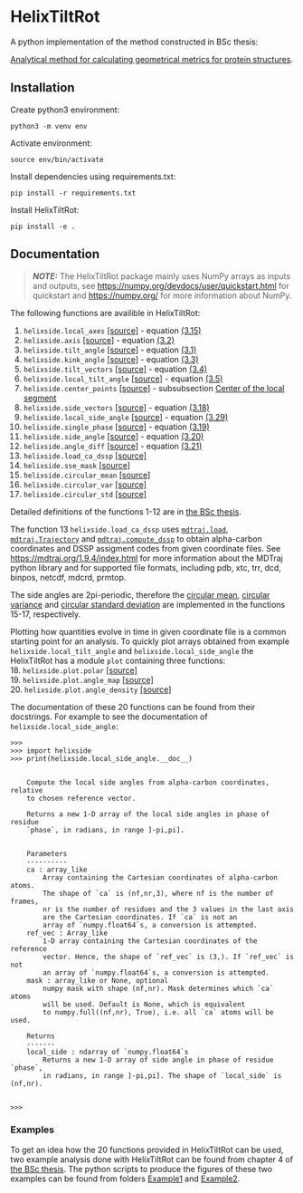 # HelixTiltRot

A python implementation of the method constructed in BSc thesis:

[Analytical method for calculating
geometrical metrics for protein structures](https://github.com/SakariPirnes/helixside/blob/main/Pirnes_Sakari_BSc_thesis.pdf).

## Installation

Create python3 environment:

    python3 -m venv env
    
Activate environment:

    source env/bin/activate

Install dependencies using requirements.txt:

    pip install -r requirements.txt

Install HelixTiltRot:

    pip install -e .
    
    
## Documentation

> **_NOTE:_** The HelixTiltRot package mainly uses NumPy arrays as inputs and outputs, see https://numpy.org/devdocs/user/quickstart.html for quickstart and https://numpy.org/ for more information about NumPy.


The following functions are availible in HelixTiltRot:
1. `helixside.local_axes` [\[source\]](https://github.com/SakariPirnes/helixside/blob/main/helixside/core.py) - equation [(3.15)](https://github.com/SakariPirnes/helixside/blob/main/Pirnes_Sakari_BSc_thesis.pdf)
2. `helixside.axis` [\[source\]](https://github.com/SakariPirnes/helixside/blob/main/helixside/core.py) - equation [(3.2)](https://github.com/SakariPirnes/helixside/blob/main/Pirnes_Sakari_BSc_thesis.pdf)
3. `helixside.tilt_angle` [\[source\]](https://github.com/SakariPirnes/helixside/blob/main/helixside/core.py) - equation [(3.1)](https://github.com/SakariPirnes/helixside/blob/main/Pirnes_Sakari_BSc_thesis.pdf)
4. `helixside.kink_angle` [\[source\]](https://github.com/SakariPirnes/helixside/blob/main/helixside/core.py) - equation [(3.3)](https://github.com/SakariPirnes/helixside/blob/main/Pirnes_Sakari_BSc_thesis.pdf)
5. `helixside.tilt_vectors` [\[source\]](https://github.com/SakariPirnes/helixside/blob/main/helixside/core.py) - equation [(3.4)](https://github.com/SakariPirnes/helixside/blob/main/Pirnes_Sakari_BSc_thesis.pdf)
6. `helixside.local_tilt_angle` [\[source\]](https://github.com/SakariPirnes/helixside/blob/main/helixside/core.py) - equation [(3.5)](https://github.com/SakariPirnes/helixside/blob/main/Pirnes_Sakari_BSc_thesis.pdf)
7. `helixside.center_points` [\[source\]](https://github.com/SakariPirnes/helixside/blob/main/helixside/core.py) - subsubsection [Center of the local segment](https://github.com/SakariPirnes/helixside/blob/main/Pirnes_Sakari_BSc_thesis.pdf)
8. `helixside.side_vectors` [\[source\]](https://github.com/SakariPirnes/helixside/blob/main/helixside/core.py) - equation [(3.18)](https://github.com/SakariPirnes/helixside/blob/main/Pirnes_Sakari_BSc_thesis.pdf)
9. `helixside.local_side_angle` [\[source\]](https://github.com/SakariPirnes/helixside/blob/main/helixside/core.py) - equation [(3.29)](https://github.com/SakariPirnes/helixside/blob/main/Pirnes_Sakari_BSc_thesis.pdf)
10. `helixside.single_phase` [\[source\]](https://github.com/SakariPirnes/helixside/blob/main/helixside/core.py) - equation [(3.19)](https://github.com/SakariPirnes/helixside/blob/main/Pirnes_Sakari_BSc_thesis.pdf)
11. `helixside.side_angle` [\[source\]](https://github.com/SakariPirnes/helixside/blob/main/helixside/core.py) - equation [(3.20)](https://github.com/SakariPirnes/helixside/blob/main/Pirnes_Sakari_BSc_thesis.pdf)
12. `helixside.angle_diff` [\[source\]](https://github.com/SakariPirnes/helixside/blob/main/helixside/core.py) - equation [(3.21)](https://github.com/SakariPirnes/helixside/blob/main/Pirnes_Sakari_BSc_thesis.pdf)
13. `helixside.load_ca_dssp` [\[source\]](https://github.com/SakariPirnes/helixside/blob/main/helixside/core.py)
14. `helixside.sse_mask` [\[source\]](https://github.com/SakariPirnes/helixside/blob/main/helixside/core.py)
15. `helixside.circular_mean` [\[source\]](https://github.com/SakariPirnes/helixside/blob/main/helixside/core.py)
16. `helixside.circular_var` [\[source\]](https://github.com/SakariPirnes/helixside/blob/main/helixside/core.py)
17. `helixside.circular_std` [\[source\]](https://github.com/SakariPirnes/helixside/blob/main/helixside/core.py)

Detailed definitions of the functions 1-12 are in [the BSc thesis](https://github.com/SakariPirnes/helixside/blob/main/Pirnes_Sakari_BSc_thesis.pdf).

The function 13 `helixside.load_ca_dssp` uses [`mdtraj.load`](https://mdtraj.org/1.9.4/api/generated/mdtraj.load.html?highlight=load#mdtraj.load), [`mdtraj.Trajectory`](https://mdtraj.org/1.9.4/api/generated/mdtraj.Trajectory.html?highlight=trajectory#mdtraj.Trajectory) and [`mdtraj.compute_dssp`](https://mdtraj.org/1.9.4/api/generated/mdtraj.compute_dssp.html?highlight=dssp#mdtraj.compute_dssp) to obtain alpha-carbon coordinates and DSSP assigment codes from given coordinate files. See https://mdtraj.org/1.9.4/index.html for more information about the MDTraj python library and for supported file formats, including pdb, xtc, trr, dcd, binpos, netcdf, mdcrd, prmtop.

The side angles are 2pi-periodic, therefore the [circular mean](https://en.wikipedia.org/wiki/Circular_mean), [circular variance](https://en.wikipedia.org/wiki/Directional_statistics#Dispersion) and [circular standard deviation](https://en.wikipedia.org/wiki/Directional_statistics#Dispersion) are implemented in the functions 15-17, respectively.


Plotting how quantities evolve in time in given coordinate file is a common starting point for an analysis. To quickly plot arrays obtained from example `helixside.local_tilt_angle` and `helixside.local_side_angle` the HelixTiltRot has a module `plot` containing three functions:\
  18. `helixside.plot.polar` [\[source\]](https://github.com/SakariPirnes/helixside/blob/main/helixside/plot.py)\
  19. `helixside.plot.angle_map` [\[source\]](https://github.com/SakariPirnes/helixside/blob/main/helixside/plot.py)\
  20. `helixside.plot.angle_density` [\[source\]](https://github.com/SakariPirnes/helixside/blob/main/helixside/plot.py)


The documentation of these 20 functions can be found from their docstrings. For example to see the documentation of `helixside.local_side_angle`:
```
>>> 
>>> import helixside
>>> print(helixside.local_side_angle.__doc__)


    Compute the local side angles from alpha-carbon coordinates, relative
    to chosen reference vector.

    Returns a new 1-D array of the local side angles in phase of residue
    `phase`, in radians, in range ]-pi,pi].
    

    Parameters
    ----------
    ca : array_like
        Array containing the Cartesian coordinates of alpha-carbon atoms.
        The shape of `ca` is (nf,nr,3), where nf is the number of frames,
        nr is the number of residues and the 3 values in the last axis
        are the Cartesian coordinates. If `ca` is not an
        array of `numpy.float64`s, a conversion is attempted.
    ref_vec : Array_like
        1-D array containing the Cartesian coordinates of the reference
        vector. Hence, the shape of `ref_vec` is (3,). If `ref_vec` is not
        an array of `numpy.float64`s, a conversion is attempted.
    mask : array_like or None, optional
        numpy mask with shape (nf,nr). Mask determines which `ca` atoms
        will be used. Default is None, which is equivalent
        to numpy.full((nf,nr), True), i.e. all `ca` atoms will be used.

    Returns
    -------
    local_side : ndarray of `numpy.float64`s
        Returns a new 1-D array of side angle in phase of residue `phase`,
        in radians, in range ]-pi,pi]. The shape of `local_side` is (nf,nr).

    
>>>
```
### Examples
To get an idea how the 20 functions provided in HelixTiltRot can be used, two example analysis done with HelixTiltRot can be found from chapter 4 of [the BSc thesis](https://github.com/SakariPirnes/helixside/blob/main/Pirnes_Sakari_BSc_thesis.pdf). The python scripts to produce the figures of these two examples can be found from folders [Example1](https://github.com/SakariPirnes/helixside/tree/main/Examples/Example1) and [Example2](https://github.com/SakariPirnes/helixside/tree/main/Examples/Example1).
